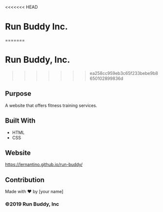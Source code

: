 <<<<<<< HEAD
# Run Buddy Inc.
=======
# Run Buddy, Inc.
>>>>>>> ea258cc959eb3c65f233bebe9b8650102899836d

## Purpose
A website that offers fitness training services. 

## Built With
* HTML
* CSS

## Website
https://lernantino.github.io/run-buddy/

## Contribution
Made with ❤️ by [your name]

### ©️2019 Run Buddy, Inc 
